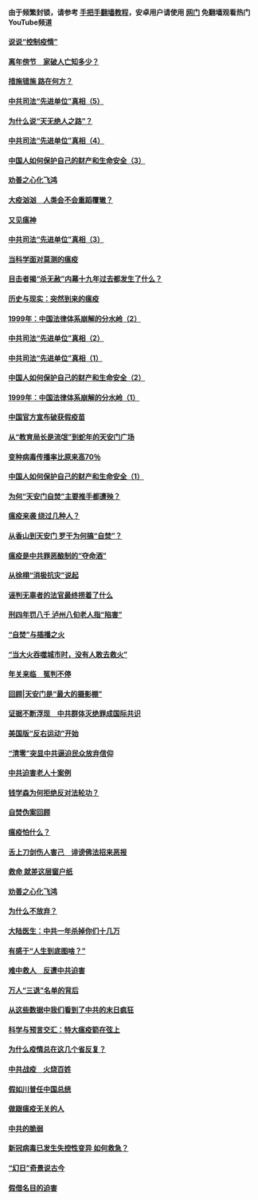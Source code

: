 #### 由于频繁封锁，请参考 [手把手翻墙教程](https://github.com/gfw-breaker/guides/wiki/)，安卓用户请使用 [网门](https://github.com/gfw-breaker/nogfw/blob/master/dl.md?t=02160800) 免翻墙观看热门YouTube频道 

#### [说说“控制疫情”](../pages/19/420831.md?t=02160800) 

#### [离年傍节　家破人亡知多少？](../pages/19/420563.md?t=02160800) 

#### [措施错施  路在何方？](../pages/19/420076.md?t=02160800) 

#### [中共司法“先进单位”真相（5）](../pages/19/419453.md?t=02160800) 

#### [为什么说“天无绝人之路”？](../pages/19/419618.md?t=02160800) 

#### [中共司法“先进单位”真相（4）](../pages/19/419452.md?t=02160800) 

#### [中国人如何保护自己的财产和生命安全（3）](../pages/19/419405.md?t=02160800) 

#### [劝善之心化飞鸿](../pages/19/418758.md?t=02160800) 

#### [大疫汹汹　人类会不会重蹈覆辙？](../pages/19/419691.md?t=02160800) 

#### [又见瘟神](../pages/19/419225.md?t=02160800) 

#### [中共司法“先进单位”真相（3）](../pages/19/419451.md?t=02160800) 

#### [当科学面对莫测的瘟疫](../pages/19/419625.md?t=02160800) 

#### [目击者揭“杀无赦”内幕十九年过去都发生了什么？](../pages/19/419617.md?t=02160800) 

#### [历史与现实：突然到来的瘟疫](../pages/19/419619.md?t=02160800) 

#### [1999年：中国法律体系崩解的分水岭（2）](../pages/19/419455.md?t=02160800) 

#### [中共司法“先进单位”真相（2）](../pages/19/419450.md?t=02160800) 

#### [中共司法“先进单位”真相（1）](../pages/19/419449.md?t=02160800) 

#### [中国人如何保护自己的财产和生命安全（2）](../pages/19/419404.md?t=02160800) 

#### [1999年：中国法律体系崩解的分水岭（1）](../pages/19/419454.md?t=02160800) 

#### [中国官方宣布破获假疫苗](../pages/19/419504.md?t=02160800) 

#### [从“教育局长是流氓”到蛇年的天安门广场](../pages/19/419470.md?t=02160800) 

#### [变种病毒传播率比原来高70％](../pages/19/419456.md?t=02160800) 

#### [中国人如何保护自己的财产和生命安全（1）](../pages/19/419403.md?t=02160800) 

#### [为何“天安门自焚”主要推手都遭殃？](../pages/19/419348.md?t=02160800) 

#### [瘟疫来袭 绕过几种人？](../pages/19/419349.md?t=02160800) 

#### [从香山到天安门 罗干为何搞“自焚”？](../pages/19/419270.md?t=02160800) 

#### [瘟疫是中共罪恶酿制的“夺命酒”](../pages/19/419223.md?t=02160800) 

#### [从徐栩“消极抗灾”说起](../pages/19/419224.md?t=02160800) 

#### [诬判无辜者的法官最终捞着了什么](../pages/19/419268.md?t=02160800) 

#### [刑四年罚八千 泸州八旬老人指“陷害”](../pages/19/419232.md?t=02160800) 

#### [“自焚”与插播之火](../pages/19/419226.md?t=02160800) 

#### [“当大火吞噬城市时，没有人敢去救火”](../pages/19/419077.md?t=02160800) 

#### [年关来临　冤判不停](../pages/19/419093.md?t=02160800) 

#### [回顾|天安门是“最大的摄影棚”](../pages/19/380866.md?t=02160800) 

#### [证据不断浮现　中共群体灭绝罪成国际共识](../pages/19/419031.md?t=02160800) 

#### [美国版“反右运动”开始](../pages/19/419030.md?t=02160800) 

#### [“清零”突显中共逼迫民众放弃信仰](../pages/19/418995.md?t=02160800) 

#### [中共迫害老人十案例](../pages/19/418831.md?t=02160800) 

#### [钱学森为何拒绝反对法轮功？](../pages/19/418905.md?t=02160800) 

#### [自焚伪案回顾](../pages/19/418799.md?t=02160800) 

#### [瘟疫怕什么？](../pages/19/418800.md?t=02160800) 

#### [舌上刀剑伤人害己　诽谤佛法招来恶报](../pages/19/418731.md?t=02160800) 

#### [救命 就差这层窗户纸](../pages/19/418706.md?t=02160800) 

#### [劝善之心化飞鸿](../pages/19/416766.md?t=02160800) 

#### [为什么不放弃？](../pages/19/418691.md?t=02160800) 

#### [大陆医生：中共一年杀掉你们十几万](../pages/19/418670.md?t=02160800) 

#### [有感于“人生到底图啥？”](../pages/19/418624.md?t=02160800) 

#### [难中救人　反遭中共迫害](../pages/19/418414.md?t=02160800) 

#### [万人“三退”名单的背后](../pages/19/418505.md?t=02160800) 

#### [从这些数据中我们看到了中共的末日疯狂](../pages/19/418420.md?t=02160800) 

#### [科学与预言交汇：特大瘟疫箭在弦上](../pages/19/418266.md?t=02160800) 

#### [为什么疫情总在这几个省反复？](../pages/19/418219.md?t=02160800) 

#### [中共战疫　火烧百姓](../pages/19/418220.md?t=02160800) 

#### [假如川普任中国总统](../pages/19/418174.md?t=02160800) 

#### [做跟瘟疫无关的人](../pages/19/418171.md?t=02160800) 

#### [中共的脆弱](../pages/19/418196.md?t=02160800) 

#### [新冠病毒已发生失控性变异 如何救急？](../pages/19/418032.md?t=02160800) 

#### [“幻日”奇景说古今](../pages/19/418033.md?t=02160800) 

#### [假借名目的迫害](../pages/19/418055.md?t=02160800) 


